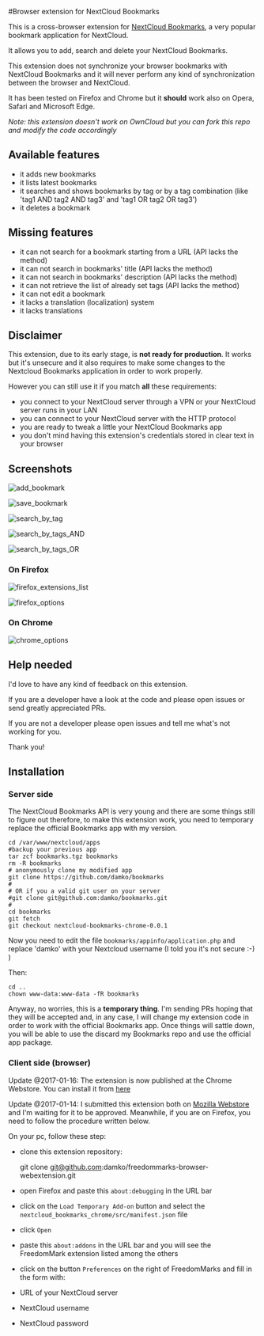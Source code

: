 #Browser extension for NextCloud Bookmarks

This is a cross-browser extension for [NextCloud Bookmarks](https://github.com/nextcloud/bookmarks), a very popular bookmark application for NextCloud. 

It allows you to add, search and delete your NextCloud Bookmarks. 

This extension does not synchronize your browser bookmarks with NextCloud Bookmarks and it will never perform any kind of synchronization between the browser and NextCloud.

It has been tested on Firefox and Chrome but it **should** work also on Opera, Safari and Microsoft Edge.

_Note: this extension doesn't work on OwnCloud but you can fork this repo and modify the code accordingly_

## Available features

* it adds new bookmarks
* it lists latest bookmarks
* it searches and shows bookmarks by tag or by a tag combination (like 'tag1 AND tag2 AND tag3' and 'tag1 OR tag2 OR tag3')
* it deletes a bookmark

## Missing features

* it can not search for a bookmark starting from a URL (API lacks the method)
* it can not search in bookmarks' title (API lacks the method)
* it can not search in bookmarks' description (API lacks the method)
* it can not retrieve the list of already set tags (API lacks the method)
* it can not edit a bookmark
* it lacks a translation (localization) system
* it lacks translations

## Disclaimer

This extension, due to its early stage, is **not ready for production**. It works but it's unsecure and it also requires to make some changes to the Nextcloud Bookmarks application in order to work properly.

However you can still use it if you match **all** these requirements:

* you connect to your NextCloud server through a VPN or your NextCloud server runs in your LAN
* you can connect to your NextCloud server with the HTTP protocol
* you are ready to tweak a little your NextCloud Bookmarks app
* you don't mind having this extension's credentials stored in clear text in your browser

## Screenshots

![add_bookmark](https://github.com/damko/freedommarks-browser-webextension/blob/master/screenshots/screenshot-freedommarks-add_bookmark.jpg)

![save_bookmark](https://github.com/damko/freedommarks-browser-webextension/blob/master/screenshots/screenshot-freedommarks-save_bookmark.png.jpg)

![search_by_tag](https://github.com/damko/freedommarks-browser-webextension/blob/master/screenshots/screenshot-freedommarks-search_by_tag.jpg)

![search_by_tags_AND](https://github.com/damko/freedommarks-browser-webextension/blob/master/screenshots/screenshot-freedommarks-search_by_tags_AND.jpg)

![search_by_tags_OR](https://github.com/damko/freedommarks-browser-webextension/blob/master/screenshots/screenshot-freedommarks-search_by_tags_OR.jpg)

### On Firefox 

![firefox_extensions_list](https://github.com/damko/freedommarks-browser-webextension/blob/master/screenshots/screenshot-freedommarks-firefox_extensions_list.jpg)

![firefox_options](https://github.com/damko/freedommarks-browser-webextension/blob/master/screenshots/screenshot-freedommarks-firefox_options.jpg)

### On Chrome
![chrome_options](https://github.com/damko/freedommarks-browser-webextension/blob/master/screenshots/screenshot-freedommarks-chrome_options.jpg)

## Help needed

I'd love to have any kind of feedback on this extension.

If you are a developer have a look at the code and please open issues or send greatly appreciated PRs.

If you are not a developer please open issues and tell me what's not working for you.

Thank you!

## Installation

### Server side

The NextCloud Bookmarks API is very young and there are some things still to figure out therefore, to make this extension work, you need to temporary replace the official Bookmarks app with my version.

	cd /var/www/nextcloud/apps
	#backup your previous app
	tar zcf bookmarks.tgz bookmarks
	rm -R bookmarks
	# anonymously clone my modified app
	git clone https://github.com/damko/bookmarks
	#
	# OR if you a valid git user on your server
	#git clone git@github.com:damko/bookmarks.git
	#
	cd bookmarks
	git fetch
	git checkout nextcloud-bookmarks-chrome-0.0.1

Now you need to edit the file `bookmarks/appinfo/application.php` and replace 'damko' with your Nextcloud username (I told you it's not secure :-) )

Then:

	cd ..
	chown www-data:www-data -fR bookmarks

Anyway, no worries, this is a **temporary thing**. I'm sending PRs hoping that they will be accepted and, in any case, I will change my extension code in order to work with the official Bookmarks app. Once things will sattle down, you will be able to use the discard my Bookmarks repo and use the official app package.

### Client side (browser)

Update @2017-01-16: The extension is now published at the Chrome Webstore. You can install it from [here](https://chrome.google.com/webstore/detail/freedommarks/gmmpjoepfelkmeedfkfkadgkhholibko)

Update @2017-01-14: I submitted this extension both on [Mozilla Webstore](https://addons.mozilla.org/en-US/firefox/addon/freedommarks/) and I'm waiting for it to be approved. Meanwhile, if you are on Firefox, you need to follow the procedure written below.


On your pc, follow these step:

* clone this extension repository:

	git clone git@github.com:damko/freedommarks-browser-webextension.git

* open Firefox and paste this `about:debugging` in the URL bar

* click on the `Load Temporary Add-on` button and select the `nextcloud_bookmarks_chrome/src/manifest.json` file

* click `Open`

* paste this `about:addons` in the URL bar and you will see the FreedomMark extension listed among the others

* click on the button `Preferences` on the right of FreedomMarks and fill in the form with:

* URL of your NextCloud server
* NextCloud username
* NextCloud password
